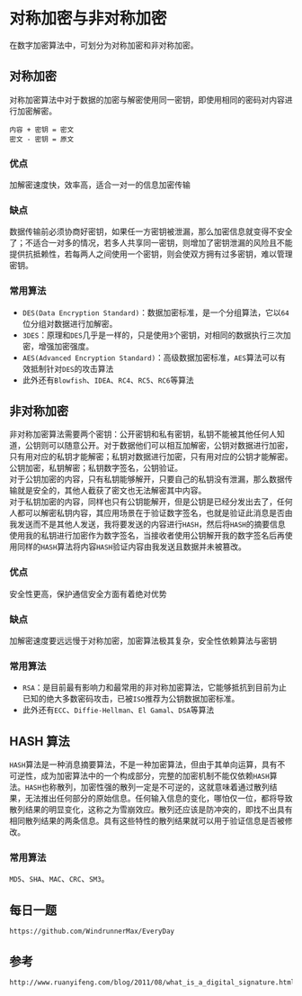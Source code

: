 # 对称加密与非对称加密

在数字加密算法中，可划分为对称加密和非对称加密。

## 对称加密

对称加密算法中对于数据的加密与解密使用同一密钥，即使用相同的密码对内容进行加密解密。

```
内容 + 密钥 = 密文
密文 - 密钥 = 原文
```

### 优点

加解密速度快，效率高，适合一对一的信息加密传输

### 缺点

数据传输前必须协商好密钥，如果任一方密钥被泄漏，那么加密信息就变得不安全了；不适合一对多的情况，若多人共享同一密钥，则增加了密钥泄漏的风险且不能提供抗抵赖性，若每两人之间使用一个密钥，则会使双方拥有过多密钥，难以管理密钥。

### 常用算法

- `DES(Data Encryption Standard)`：数据加密标准，是一个分组算法，它以`64`位分组对数据进行加解密。
- `3DES`：原理和`DES`几乎是一样的，只是使用`3`个密钥，对相同的数据执行三次加密，增强加密强度。
- `AES(Advanced Encryption Standard)`：高级数据加密标准，`AES`算法可以有效抵制针对`DES`的攻击算法
- 此外还有`Blowfish`、`IDEA`、`RC4`、`RC5`、`RC6`等算法

## 非对称加密

非对称加密算法需要两个密钥：公开密钥和私有密钥，私钥不能被其他任何人知道，公钥则可以随意公开。对于数据他们可以相互加解密，公钥对数据进行加密，只有用对应的私钥才能解密；私钥对数据进行加密，只有用对应的公钥才能解密。公钥加密，私钥解密；私钥数字签名，公钥验证。  
对于公钥加密的内容，只有私钥能够解开，只要自己的私钥没有泄漏，那么数据传输就是安全的，其他人截获了密文也无法解密其中内容。  
对于私钥加密的内容，同样也只有公钥能解开，但是公钥是已经分发出去了，任何人都可以解密私钥内容，其应用场景在于验证数字签名，也就是验证此消息是否由我发送而不是其他人发送，我将要发送的内容进行`HASH`，然后将`HASH`的摘要信息使用我的私钥进行加密作为数字签名，当接收者使用公钥解开我的数字签名后再使用同样的`HASH`算法将内容`HASH`验证内容由我发送且数据并未被篡改。

### 优点

安全性更高，保护通信安全方面有着绝对优势

### 缺点

加解密速度要远远慢于对称加密，加密算法极其复杂，安全性依赖算法与密钥

### 常用算法

- `RSA`：是目前最有影响力和最常用的非对称加密算法，它能够抵抗到目前为止已知的绝大多数密码攻击，已被`ISO`推荐为公钥数据加密标准。
- 此外还有`ECC`、`Diffie-Hellman`、`El Gamal`、`DSA`等算法

## HASH 算法

`HASH`算法是一种消息摘要算法，不是一种加密算法，但由于其单向运算，具有不可逆性，成为加密算法中的一个构成部分，完整的加密机制不能仅依赖`HASH`算法。`HASH`也称散列，加密性强的散列一定是不可逆的，这就意味着通过散列结果，无法推出任何部分的原始信息。任何输入信息的变化，哪怕仅一位，都将导致散列结果的明显变化，这称之为雪崩效应。散列还应该是防冲突的，即找不出具有相同散列结果的两条信息。具有这些特性的散列结果就可以用于验证信息是否被修改。

### 常用算法

`MD5`、`SHA`、`MAC`、`CRC`、`SM3`。

## 每日一题

```
https://github.com/WindrunnerMax/EveryDay
```

## 参考

```
http://www.ruanyifeng.com/blog/2011/08/what_is_a_digital_signature.html
```
